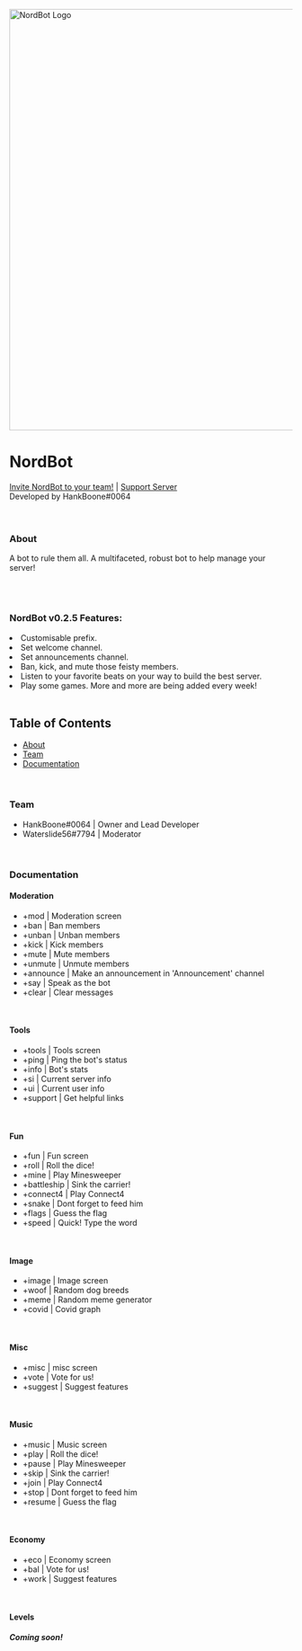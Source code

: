<img src="https://cdn.discordapp.com/attachments/793945559647649802/800624648877899856/NordBotBanner.png" width="750px" alt="NordBot Logo"><h1>NordBot</h1>

<a href='https://discord.com/oauth2/authorize?client_id=794099208411283457&scope=bot&permissions=1946152543'>Invite NordBot to your team!</a> | 
<a href='https://discord.gg/mmbGNPUtAk'>Support Server</a>
<br>Developed by HankBoone#0064
<br></br>
<br>
<h3>About</h3>
<p>A bot to rule them all. A multifaceted, robust bot to help manage your server!</p>
<br>

<br>
<h3>NordBot v0.2.5 Features:</h3>
<li>Customisable prefix.</li>
<li>Set welcome channel.</li>
<li>Set announcements channel.</li>
<li>Ban, kick, and mute those feisty members.</li>
<li>Listen to your favorite beats on your way to build the best server.</li>
<li>Play some games. More and more are being added every week!</li>

<br>
<h2>Table of Contents</h2>
<ul>
  <li><a href="https://github.com/HankBoone/nordbot.xyz#About">About</a></li>
  <li><a href="https://github.com/HankBoone/nordbot.xyz#Team">Team</a></li>
  <li><a href="https://github.com/HankBoone/nordbot.xyz#Documentation">Documentation</a></li>
</ul>


<br>
<h3>Team</h3>
<ul>
  <li>HankBoone#0064  |  Owner and Lead Developer</li>
  <li>Waterslide56#7794  |  Moderator</li>
  </ul>

<br>
<h3>Documentation</h3>
<h4>Moderation</h4>
<ul>
  <li>+mod  |  Moderation screen</li>
  <li>+ban  |  Ban members</li>
  <li>+unban  |  Unban members</li>
  <li>+kick  |  Kick members</li>
  <li>+mute  |  Mute members</li>
  <li>+unmute  | Unmute members</li>
  <li>+announce  |  Make an announcement in 'Announcement' channel</li>
  <li>+say  |  Speak as the bot</li>
  <li>+clear  |  Clear messages</li>
  </ul>
  
<br>
<h4>Tools</h4>
<ul>
  <li>+tools  |  Tools screen</li>
  <li>+ping  |  Ping the bot's status</li>
  <li>+info  |  Bot's stats</li>
  <li>+si  |  Current server info</li>
  <li>+ui  |  Current user info</li>
  <li>+support  |  Get helpful links</li>
  </ul>
  
<br>
<h4>Fun</h4>
<ul>
  <li>+fun  |  Fun screen</li>
  <li>+roll  |  Roll the dice!</li>
  <li>+mine  |  Play Minesweeper</li>
  <li>+battleship  |  Sink the carrier!</li>
  <li>+connect4  |  Play Connect4</li>
  <li>+snake  |  Dont forget to feed him</li>
  <li>+flags  |  Guess the flag</li>
  <li>+speed  |  Quick! Type the word</li>
  </ul>
  
<br>
<h4>Image</h4>
<ul>
  <li>+image  |  Image screen</li>
  <li>+woof  |  Random dog breeds</li>
  <li>+meme  |  Random meme generator</li>
  <li>+covid  <days>  |  Covid graph</li>
  </ul>
  
<br>
<h4>Misc</h4>
<ul>
  <li>+misc  |  misc screen</li>
  <li>+vote  |  Vote for us!</li>
  <li>+suggest  |  Suggest features</li>
  </ul>

<br>
<h4>Music</h4>
<ul>
  <li>+music  |  Music screen</li>
  <li>+play  |  Roll the dice!</li>
  <li>+pause  |  Play Minesweeper</li>
  <li>+skip  |  Sink the carrier!</li>
  <li>+join  |  Play Connect4</li>
  <li>+stop  |  Dont forget to feed him</li>
  <li>+resume  |  Guess the flag</li>
  </ul>
  
<br>
<h4>Economy</h4>
<ul>
  <li>+eco  |  Economy screen</li>
  <li>+bal  |  Vote for us!</li>
  <li>+work  |  Suggest features</li>
  </ul>
  
<br>
<h4>Levels</h4>
<h5>Coming soon!</h5>
